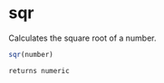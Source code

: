 # sqr

 Calculates the square root of a number.

```javascript
sqr(number)
```

```javascript
returns numeric
```
